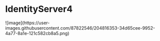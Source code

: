 # IdentityServer4
<div text-align: center>
![image](https://user-images.githubusercontent.com/87822546/204816353-34d65cee-9952-4a77-8a1e-121c582cb8a5.png)
</div>
